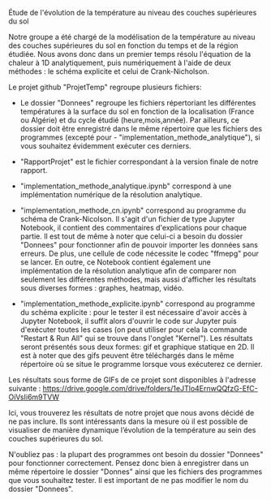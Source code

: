 Étude de l'évolution de la température au niveau des couches supérieures du sol

Notre groupe a été chargé de la modélisation de la température au niveau des couches supérieures du sol en fonction du temps et de la région étudiée.
Nous avons donc dans un premier temps résolu l'équation de la chaleur à 1D analytiquement, puis numériquement à l'aide de deux méthodes : le schéma explicite et celui de Crank-Nicholson.

Le projet github "ProjetTemp" regroupe plusieurs fichiers:

- Le dossier "Donnees" regroupe les fichiers répertoriant les différentes températures à la surface du sol en fonction de la localisation (France ou Algérie) et du cycle étudié (heure,mois,année). Par ailleurs, ce dossier doit être enregistré dans le même répertoire que les fichiers des programmes (excepté pour - "implementation_methode_analytique"), si vous souhaitez évidemment exécuter ces derniers.

- "RapportProjet" est le fichier correspondant à la version finale de notre rapport.

- "implementation_methode_analytique.ipynb" correspond à une implémentation numérique de la résolution analytique. 

- "implementation_methode_cn.ipynb" correspond au programme du schéma de Crank-Nicolson. Il s'agit d'un fichier de type Jupyter Notebook, il contient des commentaires d'explications pour chaque partie. Il est tout de même à noter que celui-ci a besoin du dossier "Donnees" pour fonctionner afin de pouvoir importer les données sans erreurs. De plus, une cellule de code nécessite le codec "ffmepg" pour se lancer. En outre, ce Notebook contient également une implémentation de la résolution analytique afin de comparer non seulement les différentes méthodes, mais aussi d'afficher les résultats sous diverses formes : graphes, heatmap, vidéo.

- "implementation_methode_explicite.ipynb" correspond au programme du schéma explicite : pour le tester il est nécessaire d'avoir accès à Jupyter Notebook, 
il suffit alors d'ouvrir le code sur Jupyter puis d'exécuter toutes les cases (on peut utiliser pour cela la commande "Restart & Run All" qui se trouve dans l'onglet "Kernel"). Les résultats seront présentés sous deux formes: gif et graphique statique en 2D. Il est à noter que des gifs peuvent être téléchargés dans le même répertoire où se situe le programme lorsque vous exécuterez ce dernier.

Les résultats sous forme de GIFs de ce projet sont disponibles à l'adresse suivante : 
https://drive.google.com/drive/folders/1eJTlo4ErnwQQfzG-EfC-OiVsIi6m9TVW

Ici, vous trouverez les résultats de notre projet que nous avons décidé de ne pas inclure. Ils sont intéressants dans la mesure où il est possible de visualiser de manière dynamique l’évolution de la température au sein des couches supérieures du sol.


N'oubliez pas : la plupart des programmes ont besoin du dossier "Donnees" pour fonctionner correctement.
Pensez donc bien à enregistrer dans un même répertoire le dossier "Donnes" ainsi que les fichiers des programmes que vous souhaitez tester.
Il est important de ne pas modifier le nom du dossier "Donnees".
